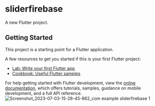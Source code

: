 # sliderfirebase

A new Flutter project.

## Getting Started

This project is a starting point for a Flutter application.

A few resources to get you started if this is your first Flutter project:

- [Lab: Write your first Flutter app](https://docs.flutter.dev/get-started/codelab)
- [Cookbook: Useful Flutter samples](https://docs.flutter.dev/cookbook)

For help getting started with Flutter development, view the
[online documentation](https://docs.flutter.dev/), which offers tutorials,
samples, guidance on mobile development, and a full API reference.
![Screenshot_2023-07-03-15-28-45-862_com example sliderfirebase 1](https://github.com/vaibhavaiscoder/sliderfirebase/assets/93149685/d0ca5078-46b1-4f50-81c1-181c73daf016)
